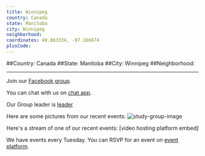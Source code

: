 ```yaml
---
title: Winnipeg
country: Canada
state: Manitoba
city: Winnipeg
neighborhood: 
coordinates: 49.883334, -97.166674
plusCode:
---
```


##Country: Canada
##State: Manitoba
##City: Winnipeg
##Neighborhood: 
*****
Join our [Facebook group](https://www.facebook.com/groups/free.code.camp.winnipeg).

You can chat with us on [chat app]().

Our Group leader is [leader]()

Here are some pictures from our recent events:
![study-group-image]()

Here's a stream of one of our recent events:
[video hosting platform embed]

We have events every Tuesday. You can RSVP for an event on [event platform]().
